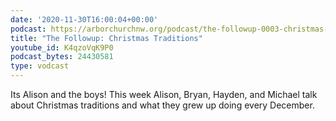 ```yaml
---
date: '2020-11-30T16:00:04+00:00'
podcast: https://arborchurchnw.org/podcast/the-followup-0003-christmas-traditions.m4a
title: "The Followup: Christmas Traditions"
youtube_id: K4qzoVqK9P0
podcast_bytes: 24430581
type: vodcast
---
```


Its Alison and the boys! This week Alison, Bryan, Hayden, and Michael talk about Christmas traditions and what they grew up doing every December.